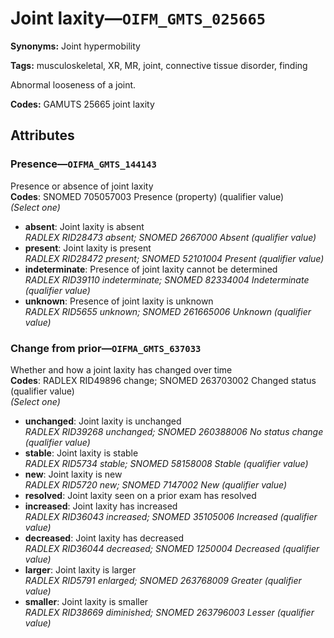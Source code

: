 # Joint laxity—`OIFM_GMTS_025665`

**Synonyms:** Joint hypermobility

**Tags:** musculoskeletal, XR, MR, joint, connective tissue disorder, finding

Abnormal looseness of a joint.

**Codes:** GAMUTS 25665 joint laxity

## Attributes

### Presence—`OIFMA_GMTS_144143`

Presence or absence of joint laxity  
**Codes**: SNOMED 705057003 Presence (property) (qualifier value)  
*(Select one)*

- **absent**: Joint laxity is absent  
_RADLEX RID28473 absent; SNOMED 2667000 Absent (qualifier value)_
- **present**: Joint laxity is present  
_RADLEX RID28472 present; SNOMED 52101004 Present (qualifier value)_
- **indeterminate**: Presence of joint laxity cannot be determined  
_RADLEX RID39110 indeterminate; SNOMED 82334004 Indeterminate (qualifier value)_
- **unknown**: Presence of joint laxity is unknown  
_RADLEX RID5655 unknown; SNOMED 261665006 Unknown (qualifier value)_

### Change from prior—`OIFMA_GMTS_637033`

Whether and how a joint laxity has changed over time  
**Codes**: RADLEX RID49896 change; SNOMED 263703002 Changed status (qualifier value)  
*(Select one)*

- **unchanged**: Joint laxity is unchanged  
_RADLEX RID39268 unchanged; SNOMED 260388006 No status change (qualifier value)_
- **stable**: Joint laxity is stable  
_RADLEX RID5734 stable; SNOMED 58158008 Stable (qualifier value)_
- **new**: Joint laxity is new  
_RADLEX RID5720 new; SNOMED 7147002 New (qualifier value)_
- **resolved**: Joint laxity seen on a prior exam has resolved  
- **increased**: Joint laxity has increased  
_RADLEX RID36043 increased; SNOMED 35105006 Increased (qualifier value)_
- **decreased**: Joint laxity has decreased  
_RADLEX RID36044 decreased; SNOMED 1250004 Decreased (qualifier value)_
- **larger**: Joint laxity is larger  
_RADLEX RID5791 enlarged; SNOMED 263768009 Greater (qualifier value)_
- **smaller**: Joint laxity is smaller  
_RADLEX RID38669 diminished; SNOMED 263796003 Lesser (qualifier value)_